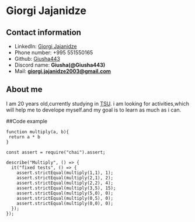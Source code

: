 # Giorgi Jajanidze

## Contact information

- LinkedIn: [Giorgi Jajanidze](https://www.linkedin.com/in/giorgi-jajanidze-8ba205295/)
- Phone number: +995 551550165
- Github: [Giusha443](https://github.com/Giusha443)
- Discord name: **Giusha(@Giusha443)**
- Mail: **giorgi.jajanidze2003@gmail.com**

## About me

I am 20 years old,currently studying in [TSU](https://tsu.ge/). i am looking for activities,which will help me to develope myself.and my goal is to learn
as much as i can.

##Code example

```
function multiply(a, b){
 return a * b
}

const assert = require("chai").assert;

describe("Multiply", () => {
  it("fixed tests", () => {
    assert.strictEqual(multiply(1,1), 1);
    assert.strictEqual(multiply(2,1), 2);
    assert.strictEqual(multiply(2,2), 4);
    assert.strictEqual(multiply(3,5), 15);
    assert.strictEqual(multiply(5,0), 0);
    assert.strictEqual(multiply(0,5), 0);
    assert.strictEqual(multiply(0,0), 0);
  });
});

```
